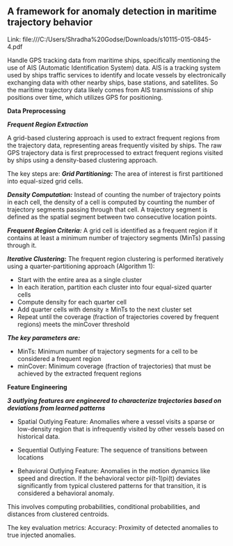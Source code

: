 ## A framework for anomaly detection in maritime trajectory behavior

Link: file:///C:/Users/Shradha%20Godse/Downloads/s10115-015-0845-4.pdf 

Handle GPS tracking data from maritime ships, specifically mentioning the use of AIS (Automatic Identification System) data.
AIS is a tracking system used by ships traffic services to identify and locate vessels by electronically exchanging data with other nearby ships, base stations, and satellites. So the maritime trajectory data likely comes from AIS transmissions of ship positions over time, which utilizes GPS for positioning.

**Data Preprocessing**

***Frequent Region Extraction***

A grid-based clustering approach is used to extract frequent regions from the trajectory data, representing areas frequently visited by ships. 
The raw GPS trajectory data is first preprocessed to extract frequent regions visited by ships using a density-based clustering approach.

The key steps are:
***Grid Partitioning:***
The area of interest is first partitioned into equal-sized grid cells.

***Density Computation:***
Instead of counting the number of trajectory points in each cell, the density of a cell is computed by counting the number of trajectory segments passing through that cell. 
A trajectory segment is defined as the spatial segment between two consecutive location points.

***Frequent Region Criteria:***
A grid cell is identified as a frequent region if it contains at least a minimum number of trajectory segments (MinTs) passing through it.

***Iterative Clustering:***
The frequent region clustering is performed iteratively using a quarter-partitioning approach (Algorithm 1):
- Start with the entire area as a single cluster
- In each iteration, partition each cluster into four equal-sized quarter cells
- Compute density for each quarter cell
- Add quarter cells with density ≥ MinTs to the next cluster set
- Repeat until the coverage (fraction of trajectories covered by frequent regions) meets the minCover threshold

***The key parameters are:***

- MinTs: Minimum number of trajectory segments for a cell to be considered a frequent region
- minCover: Minimum coverage (fraction of trajectories) that must be achieved by the extracted frequent regions

**Feature Engineering**

***3 outlying features are engineered to characterize trajectories based on deviations from learned patterns***

- Spatial Outlying Feature: 
  Anomalies where a vessel visits a sparse or low-density region that is infrequently visited by other vessels based on historical data.

- Sequential Outlying Feature:
  The sequence of transitions between locations

- Behavioral Outlying Feature: 
  Anomalies in the motion dynamics like speed and direction. If the behavioral vector pi(t-1)pi(t) deviates significantly from typical clustered patterns for that transition, it is       considered a behavioral anomaly.

This involves computing probabilities, conditional probabilities, and distances from clustered centroids. 

The key evaluation metrics: 
Accuracy: Proximity of detected anomalies to true injected anomalies.

